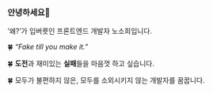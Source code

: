 ### 안녕하세요👋
’왜?’가 입버릇인 프론트엔드 개발자 노소희입니다.

🍀 *“Fake till you make it.”* 

🍀 **도전**과 재미있는 **실패**들을 마음껏 하고 싶습니다.

🍀 모두가 불편하지 않은, 모두를 소외시키지 않는 개발자를 꿈꿉니다.

<!--
**SO-HUII/SO-HUII** is a ✨ _special_ ✨ repository because its `README.md` (this file) appears on your GitHub profile.

Here are some ideas to get you started:

- 🔭 I’m currently working on ...
- 🌱 I’m currently learning ...
- 👯 I’m looking to collaborate on ...
- 🤔 I’m looking for help with ...
- 💬 Ask me about ...
- 📫 How to reach me: ...
- 😄 Pronouns: ...
- ⚡ Fun fact: ...
-->
